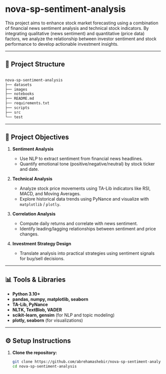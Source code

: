 # nova-sp-sentiment-analysis

This project aims to enhance stock market forecasting using a combination of financial news sentiment analysis and technical stock indicators. By integrating qualitative (news sentiment) and quantitative (price data) factors, we analyze the relationship between investor sentiment and stock performance to develop actionable investment insights.

---

## 📁 Project Structure

``` bash

nova-sp-sentiment-analysis
├── datasets
├── images
├── notebooks
├── README.md
├── requirements.txt
├── scripts
├── src
└── test

```

---

## 🚀 Project Objectives

1. **Sentiment Analysis**  
   - Use NLP to extract sentiment from financial news headlines.
   - Quantify emotional tone (positive/negative/neutral) by stock ticker and date.

2. **Technical Analysis**  
   - Analyze stock price movements using TA-Lib indicators like RSI, MACD, and Moving Averages.
   - Explore historical data trends using PyNance and visualize with `matplotlib` / `plotly`.

3. **Correlation Analysis**  
   - Compute daily returns and correlate with news sentiment.
   - Identify leading/lagging relationships between sentiment and price changes.

4. **Investment Strategy Design**  
   - Translate analysis into practical strategies using sentiment signals for buy/sell decisions.

---

## 📊 Tools & Libraries

- **Python 3.10+**
- **pandas, numpy, matplotlib, seaborn**
- **TA-Lib, PyNance**
- **NLTK, TextBlob, VADER**
- **scikit-learn, gensim** (for NLP and topic modeling)
- **plotly, seaborn** (for visualizations)

---

## ⚙️ Setup Instructions

1. **Clone the repository:**
   ```bash
   git clone https://github.com/abrehamashebir/nova-sp-sentiment-analysis.git
   cd nova-sp-sentiment-analysis
   ```
